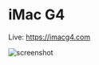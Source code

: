 # iMac G4

Live: https://imacg4.com

![screenshot](https://github.com/leomancini31/imac-g4/blob/master/readme/screenshot.gif)